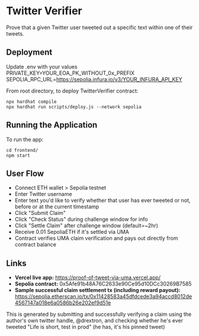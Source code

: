 # Twitter Verifier

Prove that a given Twitter user tweeted out a specific text within one of their tweets.

## Deployment

Update .env with your values
PRIVATE_KEY=YOUR_EOA_PK_WITHOUT_0x_PREFIX
SEPOLIA_RPC_URL=https://sepolia.infura.io/v3/YOUR_INFURA_API_KEY

From root directory, to deploy TwitterVerifier contract:
```
npx hardhat compile
npx hardhat run scripts/deploy.js --network sepolia
```

## Running the Application

To run the app:
```
cd frontend/
npm start
```

## User Flow

* Connect ETH wallet > Sepolia testnet
* Enter Twitter username
* Enter text you'd like to verify whether that user has ever tweeted or not, before or at the current timestamp
* Click "Submit Claim"
* Click "Check Status" during challenge window for info
* Click "Settle Claim" after challenge window (default=~2hr)
* Receive 0.01 SepoliaETH if it's settled via UMA
* Contract verifies UMA claim verification and pays out directly from contract balance

## Links

* **Vercel live app:** https://proof-of-tweet-via-uma.vercel.app/
* **Sepolia contract:** 0x5Afe91b48A76C2633e90Ce95d10DCc30269B7585
* **Sample successful claim settlement tx (including reward payout):** https://sepolia.etherscan.io/tx/0x11428583a45dfdcede3a94accd8012de4567147a018e6a0586b26e202ef9d51e

This is generated by submitting and successfully verifying a claim using the author's own twitter handle, @drextron, and checking whether he's ever tweeted "Life is short, test in prod" (he has, it's his pinned tweet)
